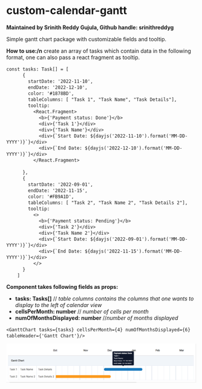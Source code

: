 # custom-calendar-gantt
**Maintained by Srinith Reddy Gujula, Github handle: srinithreddyg**

Simple gantt chart package with customizable fields and tooltip.

**How to use:/n**
create an array of tasks which contain data in the following format, one can also pass a react fragment as tooltip.

```
const tasks: Task[] = [
      {
        startDate: '2022-11-10',
        endDate: '2022-12-10',
        color: '#1878BD',
        tableColumns: [ "Task 1", "Task Name", "Task Details"],
        tooltip: 
          <React.Fragment>
            <b>{'Payment status: Done'}</b>
            <div>{'Task 1'}</div>
            <div>{'Task Name'}</div>
            <div>{`Start Date: ${dayjs('2022-11-10').format('MM-DD-YYYY')}`}</div>
            <div>{`End Date: ${dayjs('2022-12-10').format('MM-DD-YYYY')}`}</div>
          </React.Fragment>
        
      },
      {
        startDate: '2022-09-01',
        endDate: '2022-11-15',
        color: '#FB9A1D',
        tableColumns: [ "Task 2", "Task Name 2", "Task Details 2"],
        tooltip: 
          <>
            <b>{'Payment status: Pending'}</b>
            <div>{'Task 2'}</div>
            <div>{'Task Name 2'}</div>
            <div>{`Start Date: ${dayjs('2022-09-01').format('MM-DD-YYYY')}`}</div>
            <div>{`End Date: ${dayjs('2022-11-15').format('MM-DD-YYYY')}`}</div>
          </>
      }
    ]
```

**Component takes following fields as props:**
- **tasks: Tasks[]** // *table columns contains the columns that one wants to display to the left of calendar view* 
- **cellsPerMonth: number** // *number of cells per month*
- **numOfMonthsDisplayed: number** //*number of months displayed*

```
<GanttChart tasks={tasks} cellsPerMonth={4} numOfMonthsDisplayed={6} tableHeader={'Gantt Chart'}/>
```

![Image](Screenshot_1.png)
